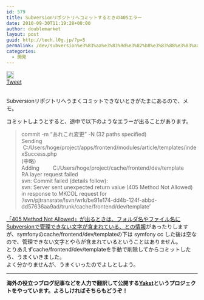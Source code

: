 ```yaml
---
id: 579
title: Subversionリポジトリへコミットするときの405エラー
date: 2010-09-30T11:19:28+00:00
author: doublemarket
layout: post
guid: http://tech.l0g.jp/?p=5
permalink: /dev/subversion%e3%83%aa%e3%83%9d%e3%82%b8%e3%83%88%e3%83%aa%e3%81%b8%e3%82%b3%e3%83%9f%e3%83%83%e3%83%88%e3%81%99%e3%82%8b%e3%81%a8%e3%81%8d%e3%81%ae405%e3%82%a8%e3%83%a9%e3%83%bc/
categories:
  - 開発
---
```

<div class='wp_social_bookmarking_light'>
  <div class="wsbl_hatena_button">
    <a href="http://b.hatena.ne.jp/entry/http://b.l0g.jp/dev/subversion%e3%83%aa%e3%83%9d%e3%82%b8%e3%83%88%e3%83%aa%e3%81%b8%e3%82%b3%e3%83%9f%e3%83%83%e3%83%88%e3%81%99%e3%82%8b%e3%81%a8%e3%81%8d%e3%81%ae405%e3%82%a8%e3%83%a9%e3%83%bc/" class="hatena-bookmark-button" data-hatena-bookmark-title="Subversionリポジトリへコミットするときの405エラー" data-hatena-bookmark-layout="standard" title="このエントリーをはてなブックマークに追加"> <img src="//b.hatena.ne.jp/images/entry-button/button-only@2x.png" alt="このエントリーをはてなブックマークに追加" width="20" height="20" style="border: none;" /></a>
  </div>
  
  <div class="wsbl_facebook_like">
    <div id="fb-root">
    </div><fb:like href="http://b.l0g.jp/dev/subversion%e3%83%aa%e3%83%9d%e3%82%b8%e3%83%88%e3%83%aa%e3%81%b8%e3%82%b3%e3%83%9f%e3%83%83%e3%83%88%e3%81%99%e3%82%8b%e3%81%a8%e3%81%8d%e3%81%ae405%e3%82%a8%e3%83%a9%e3%83%bc/" layout="button_count" action="like" width="100" share="false" show_faces="false" ></fb:like>
  </div>
  
  <div class="wsbl_twitter">
    <a href="https://twitter.com/share" class="twitter-share-button"{count} data-url="http://b.l0g.jp/dev/subversion%e3%83%aa%e3%83%9d%e3%82%b8%e3%83%88%e3%83%aa%e3%81%b8%e3%82%b3%e3%83%9f%e3%83%83%e3%83%88%e3%81%99%e3%82%8b%e3%81%a8%e3%81%8d%e3%81%ae405%e3%82%a8%e3%83%a9%e3%83%bc/" data-text="Subversionリポジトリへコミットするときの405エラー" data-via="dblmkt " data-lang="ja">Tweet</a>
  </div>
  
  <div class="wsbl_google_plus_one">
    <g:plusone size="medium" annotation="none" href="http://b.l0g.jp/dev/subversion%e3%83%aa%e3%83%9d%e3%82%b8%e3%83%88%e3%83%aa%e3%81%b8%e3%82%b3%e3%83%9f%e3%83%83%e3%83%88%e3%81%99%e3%82%8b%e3%81%a8%e3%81%8d%e3%81%ae405%e3%82%a8%e3%83%a9%e3%83%bc/" ></g:plusone>
  </div>
</div>

<br class='wp_social_bookmarking_light_clear' />

Subversionリポジトリへうまくコミットできないときがたまにあるので、メモ。

<div>
</div>

<div id="_mcePaste">
  コミットしようとすると、途中で以下のようなエラーが出ることがあります。
</div>

<div id="_mcePaste">
</div>

> <div>
>   commit -m &#8220;あれこれ変更&#8221; -N (32 paths specified)
> </div>
> 
> <div id="_mcePaste">
>   Sending        C:/Users/hoge/project/apps/frontend/modules/article/templates/indexSuccess.php
> </div>
> 
> <div id="_mcePaste">
>   (中略)
> </div>
> 
> <div id="_mcePaste">
>   Adding         C:/Users/hoge/project/cache/frontend/dev/template
> </div>
> 
> <div id="_mcePaste">
>   RA layer request failed
> </div>
> 
> <div id="_mcePaste">
>   svn: Commit failed (details follow):
> </div>
> 
> <div id="_mcePaste">
>   svn: Server sent unexpected return value (405 Method Not Allowed) in response to MKCOL request for &#8216;/svn/pjtransrate/!svn/wrk/be91e174-dd4b-124f-abbd-dd57636aa9ad/trunk/cache/frontend/dev/template&#8217;
> </div>
> 
> <div id="_mcePaste">
>
> </div>

<div id="_mcePaste">
  <a href="http://pentan.info/program/tools/svn_commit_error.html" target="_blank">「405 Method Not Allowed」が出るときは、フォルダ名やファイル名にSubversionで管理できない文字が含まれている、との情報</a>があったりしますが、symfonyのcache/frontend/dev/templateの下は symfony cc した後は空なので、管理できない文字とやらが含まれているということはありません。
</div>

<div>
</div>

<div id="_mcePaste">
  とりあえずcache/frontend/dev/templateを手動で削除してからコミットしたら、うまくいきました。
</div>

<div id="_mcePaste">
</div>

<div>
  よく分かりませんが、うまくいったのでよしとしよう。
</div>

* * *

**海外の役立つブログ記事などを人力で翻訳して公開する[Yakst](https://yakst.com/ja)というプロジェクトをやっています。よろしければそちらもどうぞ！**